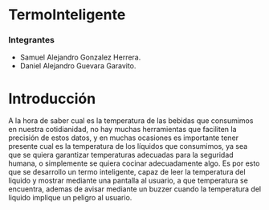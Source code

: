 # TermoInteligente
### Integrantes
- Samuel Alejandro Gonzalez Herrera.
- Daniel Alejandro Guevara Garavito.

# Introducción
A la hora de saber cual es la temperatura de las bebidas que consumimos en nuestra cotidianidad, no hay muchas herramientas que faciliten la precisión de estos datos, y en muchas ocasiones es importante tener presente cual es la temperatura de los líquidos que consumimos, ya sea que se quiera garantizar temperaturas adecuadas para la seguridad humana, o simplemente se quiera cocinar adecuadamente algo. Es por esto que se desarrollo un termo inteligente, capaz de leer la temperatura del liquido y mostrar mediante una pantalla al usuario, a que temperatura se encuentra, ademas de avisar mediante un buzzer cuando la temperatura del liquido implique un peligro al usuario.

